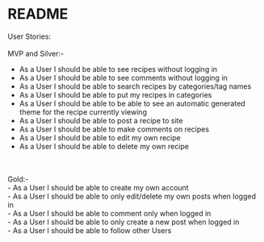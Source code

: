# README

User Stories: <br />
<br />
MVP and Silver:- <br />
- As a User I should be able to see recipes without logging in <br />
- As a User I should be able to see comments without logging in <br />
- As a User I should be able to search recipes by categories/tag names <br />
- As a User I should be able to put my recipes in categories <br />
- As a User I should be able to be able to see an automatic  generated theme for the recipe currently viewing <br />
- As a User I should be able to post a recipe to site <br />
- As a User I should be able to make comments on recipes <br />
- As a User I should be able to edit my own recipe <br />
- As a User I should be able to delete my own recipe <br />
<br />
<br />
Gold:- <br />
- As a User I should be able to create my own account <br />
- As a User I should be able to only edit/delete my own posts when logged in <br />
- As a User I should be able to comment only when logged in <br />
- As a User I should be able to only create a new post when logged in <br />
- As a User I should be able to follow other Users <br />
